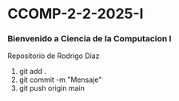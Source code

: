 # CCOMP-2-2-2025-I
### Bienvenido a Ciencia de la Computacion I            
Repositorio de Rodrigo Diaz 
1. git add . 
2. git commit -m "Mensaje" 
3. git push origin main
